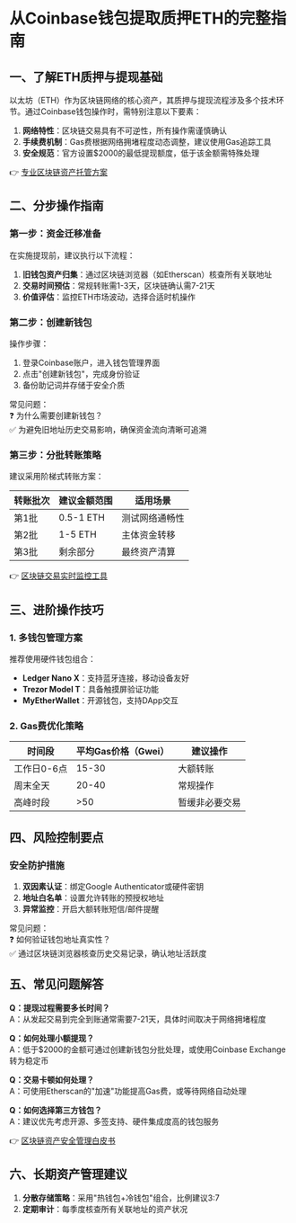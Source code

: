 # 从Coinbase钱包提取质押ETH的完整指南

## 一、了解ETH质押与提现基础
以太坊（ETH）作为区块链网络的核心资产，其质押与提现流程涉及多个技术环节。通过Coinbase钱包操作时，需特别注意以下要素：

1. **网络特性**：区块链交易具有不可逆性，所有操作需谨慎确认
2. **手续费机制**：Gas费根据网络拥堵程度动态调整，建议使用Gas追踪工具
3. **安全规范**：官方设置$2000的最低提现额度，低于该金额需特殊处理

👉 [专业区块链资产托管方案](https://bit.ly/okx_welcome)

## 二、分步操作指南

### 第一步：资金迁移准备
在实施提现前，建议执行以下流程：
1. **旧钱包资产归集**：通过区块链浏览器（如Etherscan）核查所有关联地址
2. **交易时间预估**：常规转账需1-3天，区块链确认需7-21天
3. **价值评估**：监控ETH市场波动，选择合适时机操作

### 第二步：创建新钱包
操作步骤：
1. 登录Coinbase账户，进入钱包管理界面
2. 点击"创建新钱包"，完成身份验证
3. 备份助记词并存储于安全介质

常见问题：  
❓ 为什么需要创建新钱包？  
✅ 为避免旧地址历史交易影响，确保资金流向清晰可追溯

### 第三步：分批转账策略
建议采用阶梯式转账方案：

| 转账批次 | 建议金额范围 | 适用场景 |
|---------|------------|---------|
| 第1批    | 0.5-1 ETH   | 测试网络通畅性 |
| 第2批    | 1-5 ETH     | 主体资金转移 |
| 第3批    | 剩余部分    | 最终资产清算 |

👉 [区块链交易实时监控工具](https://bit.ly/okx_welcome)

## 三、进阶操作技巧

### 1. 多钱包管理方案
推荐使用硬件钱包组合：
- **Ledger Nano X**：支持蓝牙连接，移动设备友好
- **Trezor Model T**：具备触摸屏验证功能
- **MyEtherWallet**：开源钱包，支持DApp交互

### 2. Gas费优化策略
| 时间段 | 平均Gas价格（Gwei） | 建议操作 |
|-------|--------------------|---------|
| 工作日0-6点 | 15-30            | 大额转账 |
| 周末全天   | 20-40            | 常规操作 |
| 高峰时段   | >50              | 暂缓非必要交易 |

## 四、风险控制要点

### 安全防护措施
1. **双因素认证**：绑定Google Authenticator或硬件密钥
2. **地址白名单**：设置允许转账的预授权地址
3. **异常监控**：开启大额转账短信/邮件提醒

常见问题：  
❓ 如何验证钱包地址真实性？  
✅ 通过区块链浏览器核查历史交易记录，确认地址活跃度

## 五、常见问题解答

**Q：提现过程需要多长时间？**  
A：从发起交易到完全到账通常需要7-21天，具体时间取决于网络拥堵程度

**Q：如何处理小额提现？**  
A：低于$2000的金额可通过创建新钱包分批处理，或使用Coinbase Exchange转为稳定币

**Q：交易卡顿如何处理？**  
A：可使用Etherscan的"加速"功能提高Gas费，或等待网络自动处理

**Q：如何选择第三方钱包？**  
A：建议优先考虑开源、多签支持、硬件集成度高的钱包服务

👉 [区块链资产安全管理白皮书](https://bit.ly/okx_welcome)

## 六、长期资产管理建议

1. **分散存储策略**：采用"热钱包+冷钱包"组合，比例建议3:7
2. **定期审计**：每季度核查所有关联地址的资产状况